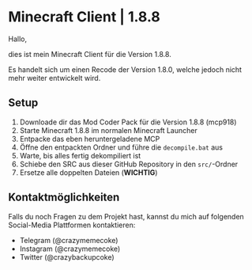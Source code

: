 # Minecraft Client | 1.8.8
Hallo,

dies ist mein Minecraft Client für die Version 1.8.8.

Es handelt sich um einen Recode der Version 1.8.0, welche jedoch nicht mehr weiter entwickelt wird.

## Setup

 1. Downloade dir das Mod Coder Pack für die Version 1.8.8 (mcp918)
 2. Starte Minecraft 1.8.8 im normalen Minecraft Launcher
 3. Entpacke das eben heruntergeladene MCP
 4. Öffne den entpackten Ordner und führe die `decompile.bat` aus
 5. Warte, bis alles fertig dekompiliert ist
 6. Schiebe den SRC aus dieser GitHub Repository in den `src/`-Ordner
 7. Ersetze alle doppelten Dateien (**WICHTIG**)

## Kontaktmöglichkeiten
Falls du noch Fragen zu dem Projekt hast, kannst du mich auf folgenden Social-Media Plattformen kontaktieren:

 - Telegram (@crazymemecoke)
 - Instagram (@crazymemecoke)
 - Twitter (@crazybackupcoke)
